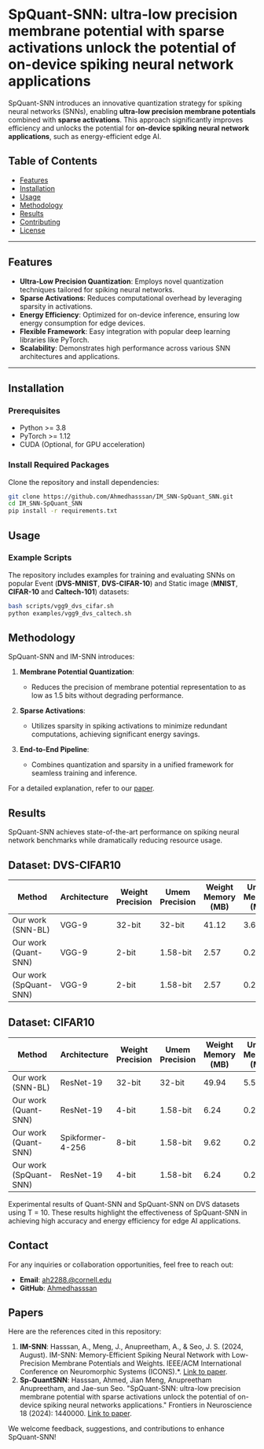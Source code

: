 # SpQuant-SNN: ultra-low precision membrane potential with sparse activations unlock the potential of on-device spiking neural network applications

SpQuant-SNN introduces an innovative quantization strategy for spiking neural networks (SNNs), enabling **ultra-low precision membrane potentials** combined with **sparse activations**. This approach significantly improves efficiency and unlocks the potential for **on-device spiking neural network applications**, such as energy-efficient edge AI.

## Table of Contents
- [Features](#features)
- [Installation](#installation)
- [Usage](#usage)
- [Methodology](#methodology)
- [Results](#results)
- [Contributing](#contributing)
- [License](#license)

---

## Features
- **Ultra-Low Precision Quantization**: Employs novel quantization techniques tailored for spiking neural networks.
- **Sparse Activations**: Reduces computational overhead by leveraging sparsity in activations.
- **Energy Efficiency**: Optimized for on-device inference, ensuring low energy consumption for edge devices.
- **Flexible Framework**: Easy integration with popular deep learning libraries like PyTorch.
- **Scalability**: Demonstrates high performance across various SNN architectures and applications.

---

## Installation

### Prerequisites
- Python >= 3.8
- PyTorch >= 1.12
- CUDA (Optional, for GPU acceleration)

### Install Required Packages
Clone the repository and install dependencies:

```bash
git clone https://github.com/Ahmedhasssan/IM_SNN-SpQuant_SNN.git
cd IM_SNN-SpQuant_SNN
pip install -r requirements.txt
```

## Usage

### Example Scripts
The repository includes examples for training and evaluating SNNs on popular Event (**DVS-MNIST**, **DVS-CIFAR-10**) and Static image (**MNIST**, **CIFAR-10** and **Caltech-101**) datasets:

```bash
bash scripts/vgg9_dvs_cifar.sh
python examples/vgg9_dvs_caltech.sh
```

## Methodology

SpQuant-SNN and IM-SNN introduces:

1. **Membrane Potential Quantization**:
   - Reduces the precision of membrane potential representation to as low as 1.5 bits without degrading performance.

2. **Sparse Activations**:
   - Utilizes sparsity in spiking activations to minimize redundant computations, achieving significant energy savings.

3. **End-to-End Pipeline**:
   - Combines quantization and sparsity in a unified framework for seamless training and inference.

For a detailed explanation, refer to our [paper](https://www.frontiersin.org/journals/neuroscience/articles/10.3389/fnins.2024.1440000/full).

## Results

SpQuant-SNN achieves state-of-the-art performance on spiking neural network benchmarks while dramatically reducing resource usage.

## Dataset: DVS-CIFAR10

| **Method**                   | **Architecture**       | **Weight Precision** | **Umem Precision** | **Weight Memory (MB)** | **Umem Memory (MB)** | **Total Memory (MB)** | **FLOPs Reduction** | **Top-1 Accuracy**       |
|------------------------------|------------------------|-----------------------|--------------------|-------------------------|-----------------------|-----------------------|--------------------|--------------------------|
| Our work (SNN-BL)            | VGG-9                 | 32-bit               | 32-bit             | 41.12                  | 3.68                 | 48.58                | 1×                | 78.45%                  |
| Our work (Quant-SNN)         | VGG-9                 | 2-bit                | 1.58-bit           | 2.57                   | 0.23                 | 3.75                 | 1×                | 77.94% (-0.51)          |
| Our work (SpQuant-SNN)       | VGG-9                 | 2-bit                | 1.58-bit           | 2.57                   | 0.23                 | 3.75                 | 5.0×              | 76.80% (-1.14)          |              |

## Dataset: CIFAR10

| **Method**                   | **Architecture**       | **Weight Precision** | **Umem Precision** | **Weight Memory (MB)** | **Umem Memory (MB)** | **Total Memory (MB)** | **FLOPs Reduction** | **Top-1 Accuracy**       |
|------------------------------|------------------------|-----------------------|--------------------|-------------------------|-----------------------|-----------------------|--------------------|--------------------------|
| Our work (SNN-BL)  | ResNet-19 | 32-bit | 32-bit | 49.94 | 5.5 | 60.94 | 1× | 94.56%|
| Our work (Quant-SNN) | ResNet-19 | 4-bit | 1.58-bit | 6.24 | 0.25 | 7.49 | 1× | 94.11% (-0.45)|
| Our work (Quant-SNN) | Spikformer-4-256 | 8-bit | 1.58-bit | 9.62 | 0.25 | 15.26 | 1× | 94.99% (-0.52)|
| Our work (SpQuant-SNN) | ResNet-19 | 4-bit | 1.58-bit | 6.24 | 0.25 | 7.49 | 5.1× | 93.09% (-1.48)|


Experimental results of Quant-SNN and SpQuant-SNN on DVS datasets using T = 10. These results highlight the effectiveness of SpQuant-SNN in achieving high accuracy and energy efficiency for edge AI applications.

## Contact

For any inquiries or collaboration opportunities, feel free to reach out:

- **Email**: [ah2288.@cornell.edu](mailto:ah2288@cornell.edu)
- **GitHub**: [Ahmedhasssan](https://github.com/Ahmedhasssan)

## Papers

Here are the references cited in this repository:

1. **IM-SNN**: Hasssan, A., Meng, J., Anupreetham, A., & Seo, J. S. (2024, August). IM-SNN: Memory-Efficient Spiking Neural Network with Low-Precision Membrane Potentials and Weights. IEEE/ACM International Conference on Neuromorphic Systems (ICONS).*. [Link to paper](https://par.nsf.gov/biblio/10545833).
2. **Sp-QuantSNN**: Hasssan, Ahmed, Jian Meng, Anupreetham Anupreetham, and Jae-sun Seo. "SpQuant-SNN: ultra-low precision membrane potential with sparse activations unlock the potential of on-device spiking neural networks applications." Frontiers in Neuroscience 18 (2024): 1440000. [Link to paper](https://www.frontiersin.org/journals/neuroscience/articles/10.3389/fnins.2024.1440000/full).


We welcome feedback, suggestions, and contributions to enhance SpQuant-SNN!

